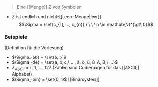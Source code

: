 > Eine [[Menge]] $\Sigma$ von Symbolen

- $\Sigma$ ist endlich und nicht-[[Leere Menge|leer]] 
$$\Sigma = \set{c_{1}, ..., c_{n}},\ \ \ \ n \in \mathbb{N}^{\gt\ 0}$$ 
### Beispiele
(Definition für die Vorlesung)
- $\Sigma_{ab} = \set{a, b}$
- $\Sigma_{de} = \set{a, b, c,\ ..., ä, ö, ü, ß, A, B,\ ...}$ 
- $\Sigma_{ASCII} = {0, 1,\ ..., 127}$ (Zahlen sind Codierungen für das [[ASCII]] Alphabet)
- $\Sigma_{bin} = \set{0, 1}$ [[Binärsystem]]